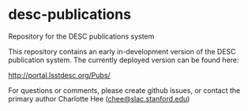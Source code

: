 # desc-publications
Repository for the DESC publications system

This repository contains an early in-development version of the DESC publication system. The currently deployed version can be found 
here:

http://portal.lsstdesc.org/Pubs/

For questions or comments, please create github issues, or contact the primary author Charlotte Hee (chee@slac.stanford.edu)
